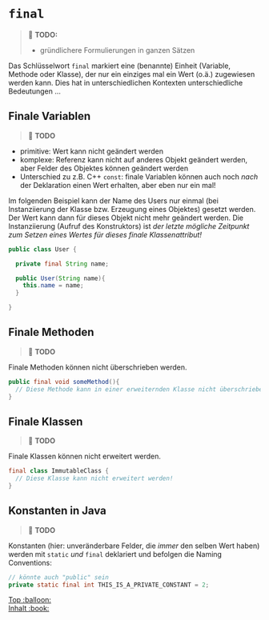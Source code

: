 # `final`

> :construction: **TODO:**  
> - gründlichere Formulierungen in ganzen Sätzen


Das Schlüsselwort `final` markiert eine (benannte) Einheit (Variable, Methode oder Klasse), der nur ein einziges mal ein Wert (o.ä.) zugewiesen werden kann. Dies hat in unterschiedlichen Kontexten unterschiedliche Bedeutungen ...


## Finale Variablen

> :construction: **TODO** 

-   primitive: Wert kann nicht geändert werden
-   komplexe: Referenz kann nicht auf anderes Objekt geändert werden, aber Felder des Objektes können geändert werden
-   Unterschied zu z.B. C++ `const`: finale Variablen können auch noch _nach_ der Deklaration einen Wert erhalten, aber eben nur ein mal!

Im folgenden Beispiel kann der Name des Users nur einmal (bei Instanziierung der Klasse bzw. Erzeugung eines Objektes) gesetzt werden. Der Wert kann dann für dieses Objekt nicht mehr geändert werden. Die Instanziierung (Aufruf des Konstruktors) ist _der letzte mögliche Zeitpunkt zum Setzen eines Wertes für dieses finale Klassenattribut!_

```java
public class User {

  private final String name;

  public User(String name){
    this.name = name;
  }

}
```


## Finale Methoden

> :construction: **TODO** 

Finale Methoden können nicht überschrieben werden.

```java
public final void someMethod(){
  // Diese Methode kann in einer erweiternden Klasse nicht überschrieben werden!
}
```


## Finale Klassen

> :construction: **TODO** 

Finale Klassen können nicht erweitert werden.

```java
final class ImmutableClass {
  // Diese Klasse kann nicht erweitert werden!
}
```


## Konstanten in Java

> :construction: **TODO** 

Konstanten (hier: unveränderbare Felder, die _immer_ den selben Wert haben) werden mit `static` _und_ `final` deklariert und befolgen die Naming Conventions:

```java
// könnte auch "public" sein
private static final int THIS_IS_A_PRIVATE_CONSTANT = 2;
```




<!-- Dieses HTML-Snippet sollte am Ende jeder Seite stehen! -->
<div class="top-link">
    <a href="#" title="Zum Anfang scrollen!">Top :balloon:</a>
    <br/>
    <a href="https://dh-cologne.github.io/java-wegweiser" title="Zurück zur Übersicht!">Inhalt :book:</a>
</div>
